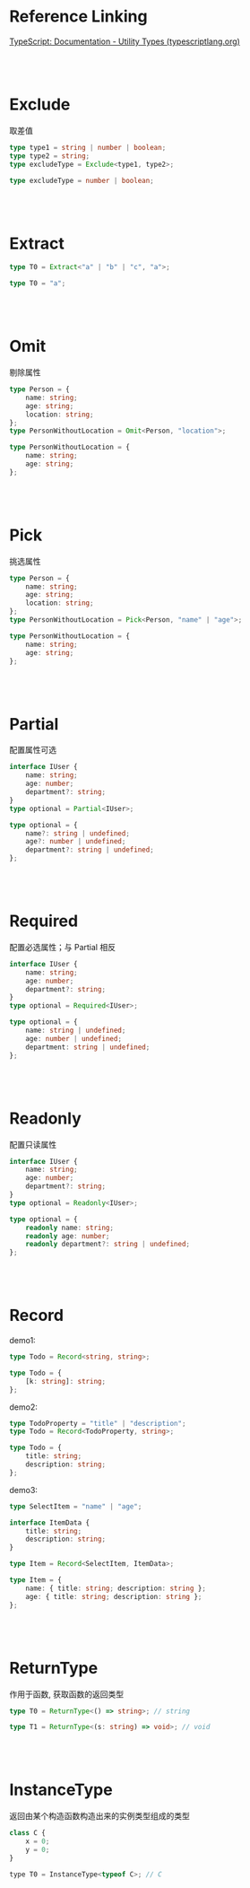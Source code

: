 # Reference Linking

[TypeScript: Documentation - Utility Types (typescriptlang.org)](https://www.typescriptlang.org/docs/handbook/utility-types.html)

<br><br>

# Exclude

取差值

```typescript
type type1 = string | number | boolean;
type type2 = string;
type excludeType = Exclude<type1, type2>;
```

```typescript
type excludeType = number | boolean;
```

<br><br>

# Extract

```typescript
type T0 = Extract<"a" | "b" | "c", "a">;
```

```typescript
type T0 = "a";
```

<br><br>

# Omit

剔除属性

```typescript
type Person = {
    name: string;
    age: string;
    location: string;
};
type PersonWithoutLocation = Omit<Person, "location">;
```

```typescript
type PersonWithoutLocation = {
    name: string;
    age: string;
};
```

<br><br>

# Pick

挑选属性

```typescript
type Person = {
    name: string;
    age: string;
    location: string;
};
type PersonWithoutLocation = Pick<Person, "name" | "age">;
```

```typescript
type PersonWithoutLocation = {
    name: string;
    age: string;
};
```

<br><br>

# Partial

配置属性可选

```typescript
interface IUser {
    name: string;
    age: number;
    department?: string;
}
type optional = Partial<IUser>;
```

```typescript
type optional = {
    name?: string | undefined;
    age?: number | undefined;
    department?: string | undefined;
};
```

<br><br>

# Required

配置必选属性；与 Partial 相反

```typescript
interface IUser {
    name: string;
    age: number;
    department?: string;
}
type optional = Required<IUser>;
```

```typescript
type optional = {
    name: string | undefined;
    age: number | undefined;
    department: string | undefined;
};
```

<br><br>

# Readonly

配置只读属性

```typescript
interface IUser {
    name: string;
    age: number;
    department?: string;
}
type optional = Readonly<IUser>;
```

```typescript
type optional = {
    readonly name: string;
    readonly age: number;
    readonly department?: string | undefined;
};
```

<br><br>

# Record

demo1:

```typescript
type Todo = Record<string, string>;
```

```typescript
type Todo = {
    [k: string]: string;
};
```

demo2:

```typescript
type TodoProperty = "title" | "description";
type Todo = Record<TodoProperty, string>;
```

```typescript
type Todo = {
    title: string;
    description: string;
};
```

demo3:

```typescript
type SelectItem = "name" | "age";

interface ItemData {
    title: string;
    description: string;
}

type Item = Record<SelectItem, ItemData>;
```

```typescript
type Item = {
    name: { title: string; description: string };
    age: { title: string; description: string };
};
```

<br><br>

# ReturnType

作用于函数, 获取函数的返回类型

```typescript
type T0 = ReturnType<() => string>; // string

type T1 = ReturnType<(s: string) => void>; // void
```

<br><br>

# InstanceType

返回由某个构造函数构造出来的实例类型组成的类型

```js
class C {
    x = 0;
    y = 0;
}

type T0 = InstanceType<typeof C>; // C
```

<br>
